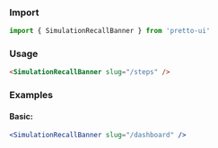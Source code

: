 ### Import

```js static
import { SimulationRecallBanner } from 'pretto-ui'
```

### Usage

```html
<SimulationRecallBanner slug="/steps" />
```

### Examples

#### Basic:

```jsx
<SimulationRecallBanner slug="/dashboard" />
```
